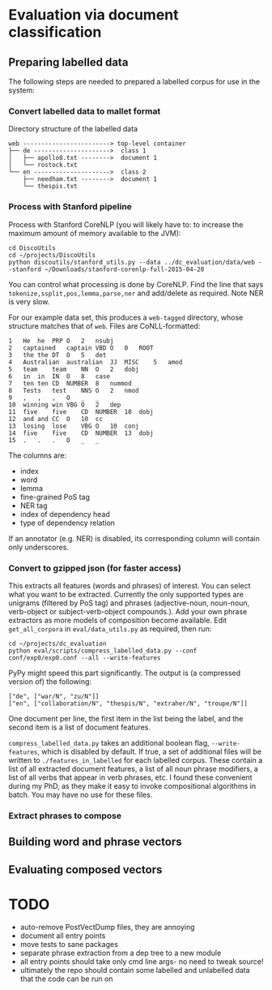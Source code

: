 # Evaluation via document classification


## Preparing labelled data

The following steps are needed to prepared a labelled corpus for use in the system:



### Convert labelled data to mallet format
Directory structure of the labelled data
```
web ------------------------> top-level container
├── de --------------------->  class 1
│   ├── apollo8.txt -------->  document 1
│   └── rostock.txt
└── en --------------------->  class 2
    ├── needham.txt -------->  document 1
    └── thespis.txt
```	


### Process with Stanford pipeline
Process with Stanford CoreNLP (you will likely have to: to increase the maximum amount of memory available to the JVM):

```
cd DiscoUtils
cd ~/projects/DiscoUtils
python discoutils/stanford_utils.py --data ../dc_evaluation/data/web --stanford ~/Downloads/stanford-corenlp-full-2015-04-20
```

You can control what processing is done by CoreNLP. Find the line that says `tokenize,ssplit,pos,lemma,parse,ner` and add/delete as required. Note NER is very slow.

For our example data set, this produces a `web-tagged` directory, whose structure matches that of `web`. Files are CoNLL-formatted:

```
1	He	he	PRP	O	2	nsubj
2	captained	captain	VBD	O	0	ROOT
3	the	the	DT	O	5	det
4	Australian	australian	JJ	MISC	5	amod
5	team	team	NN	O	2	dobj
6	in	in	IN	O	8	case
7	ten	ten	CD	NUMBER	8	nummod
8	Tests	test	NNS	O	2	nmod
9	,	,	,	O	_	_
10	winning	win	VBG	O	2	dep
11	five	five	CD	NUMBER	10	dobj
12	and	and	CC	O	10	cc
13	losing	lose	VBG	O	10	conj
14	five	five	CD	NUMBER	13	dobj
15	.	.	.	O	_	_
```

The columns are:

 - index
 - word
 - lemma
 - fine-grained PoS tag
 - NER tag
 -  index of dependency head
 - type of dependency relation

If an annotator (e.g. NER) is disabled, its corresponding column will contain only underscores.

### Convert to gzipped json (for faster access)
This extracts all features (words and phrases) of interest. You can select what you want to be extracted. Currently the only supported types are unigrams (filtered by PoS tag) and phrases (adjective-noun, noun-noun, verb-object or subject-verb-object compounds.).  Add your own phrase extractors as more models of composition become available. Edit `get_all_corpora` in `eval/data_utils.py` as required, then run:

```
cd ~/projects/dc_evaluation
python eval/scripts/compress_labelled_data.py --conf conf/exp0/exp0.conf --all --write-features
```

PyPy might speed this part significantly. The output is (a compressed version of) the following:

```
["de", ["war/N", "zu/N"]]
["en", ["collaboration/N", "thespis/N", "extraher/N", "troupe/N"]]
```

One document per line, the first item in the list being the label, and the second item is a list of document features.

`compress_labelled_data.py` takes an additional boolean flag, `--write-features`, which is disabled by default. If true, a set of additional files will be written to `./features_in_labelled` for each labelled corpus. These contain a list of all extracted document features, a list of all noun phrase modifiers, a list of all verbs that appear in verb phrases, etc. I found these convenient during my PhD, as they make it easy to invoke compositional algorithms in batch. You may have no use for these files.

### Extract phrases to compose

## Building word and phrase vectors

## Evaluating composed vectors

# TODO
 - auto-remove PostVectDump files, they are annoying
 - document all entry points
 - move tests to sane packages
 - separate phrase extraction from a dep tree to a new module
 - all entry points should take only cmd line args- no need to tweak source!
 - ultimately the repo should contain some labelled and unlabelled data that the code can be run on